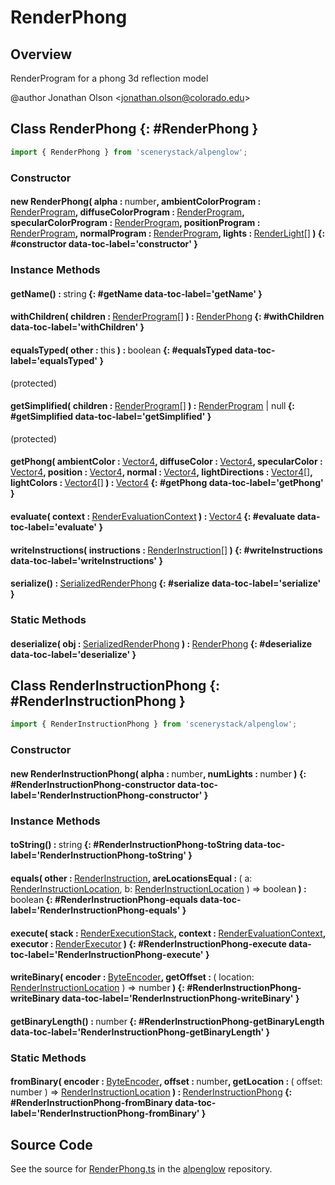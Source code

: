 # RenderPhong

## Overview

RenderProgram for a phong 3d reflection model

@author Jonathan Olson &lt;jonathan.olson@colorado.edu&gt;

## Class RenderPhong {: #RenderPhong }


```js
import { RenderPhong } from 'scenerystack/alpenglow';
```
### Constructor

#### new RenderPhong( alpha : <span style="font-weight: 400;"><span style="color: hsla(calc(var(--md-hue) + 180deg),80%,40%,1);">number</span></span>, ambientColorProgram : <span style="font-weight: 400;">[RenderProgram](../alpenglow/RenderProgram.md)</span>, diffuseColorProgram : <span style="font-weight: 400;">[RenderProgram](../alpenglow/RenderProgram.md)</span>, specularColorProgram : <span style="font-weight: 400;">[RenderProgram](../alpenglow/RenderProgram.md)</span>, positionProgram : <span style="font-weight: 400;">[RenderProgram](../alpenglow/RenderProgram.md)</span>, normalProgram : <span style="font-weight: 400;">[RenderProgram](../alpenglow/RenderProgram.md)</span>, lights : <span style="font-weight: 400;">[RenderLight](../alpenglow/RenderLight.md)[]</span> ) {: #constructor data-toc-label='constructor' }

### Instance Methods

#### getName() : <span style="font-weight: 400;"><span style="color: hsla(calc(var(--md-hue) + 180deg),80%,40%,1);">string</span></span> {: #getName data-toc-label='getName' }

#### withChildren( children : <span style="font-weight: 400;">[RenderProgram](../alpenglow/RenderProgram.md)[]</span> ) : <span style="font-weight: 400;">[RenderPhong](../alpenglow/RenderPhong.md)</span> {: #withChildren data-toc-label='withChildren' }

#### equalsTyped( other : <span style="font-weight: 400;"><span style="color: hsla(calc(var(--md-hue) + 180deg),80%,40%,1);">this</span></span> ) : <span style="font-weight: 400;"><span style="color: hsla(calc(var(--md-hue) + 180deg),80%,40%,1);">boolean</span></span> {: #equalsTyped data-toc-label='equalsTyped' }

(protected)

#### getSimplified( children : <span style="font-weight: 400;">[RenderProgram](../alpenglow/RenderProgram.md)[]</span> ) : <span style="font-weight: 400;">[RenderProgram](../alpenglow/RenderProgram.md) | <span style="color: hsla(calc(var(--md-hue) + 180deg),80%,40%,1);">null</span></span> {: #getSimplified data-toc-label='getSimplified' }

(protected)

#### getPhong( ambientColor : <span style="font-weight: 400;">[Vector4](../dot/Vector4.md)</span>, diffuseColor : <span style="font-weight: 400;">[Vector4](../dot/Vector4.md)</span>, specularColor : <span style="font-weight: 400;">[Vector4](../dot/Vector4.md)</span>, position : <span style="font-weight: 400;">[Vector4](../dot/Vector4.md)</span>, normal : <span style="font-weight: 400;">[Vector4](../dot/Vector4.md)</span>, lightDirections : <span style="font-weight: 400;">[Vector4](../dot/Vector4.md)[]</span>, lightColors : <span style="font-weight: 400;">[Vector4](../dot/Vector4.md)[]</span> ) : <span style="font-weight: 400;">[Vector4](../dot/Vector4.md)</span> {: #getPhong data-toc-label='getPhong' }

#### evaluate( context : <span style="font-weight: 400;">[RenderEvaluationContext](../alpenglow/RenderEvaluationContext.md)</span> ) : <span style="font-weight: 400;">[Vector4](../dot/Vector4.md)</span> {: #evaluate data-toc-label='evaluate' }

#### writeInstructions( instructions : <span style="font-weight: 400;">[RenderInstruction](../alpenglow/RenderInstruction.md)[]</span> ) {: #writeInstructions data-toc-label='writeInstructions' }

#### serialize() : <span style="font-weight: 400;">[SerializedRenderPhong](../alpenglow/RenderPhong.md#SerializedRenderPhong)</span> {: #serialize data-toc-label='serialize' }

### Static Methods

#### deserialize( obj : <span style="font-weight: 400;">[SerializedRenderPhong](../alpenglow/RenderPhong.md#SerializedRenderPhong)</span> ) : <span style="font-weight: 400;">[RenderPhong](../alpenglow/RenderPhong.md)</span> {: #deserialize data-toc-label='deserialize' }



## Class RenderInstructionPhong {: #RenderInstructionPhong }


```js
import { RenderInstructionPhong } from 'scenerystack/alpenglow';
```
### Constructor

#### new RenderInstructionPhong( alpha : <span style="font-weight: 400;"><span style="color: hsla(calc(var(--md-hue) + 180deg),80%,40%,1);">number</span></span>, numLights : <span style="font-weight: 400;"><span style="color: hsla(calc(var(--md-hue) + 180deg),80%,40%,1);">number</span></span> ) {: #RenderInstructionPhong-constructor data-toc-label='RenderInstructionPhong-constructor' }

### Instance Methods

#### toString() : <span style="font-weight: 400;"><span style="color: hsla(calc(var(--md-hue) + 180deg),80%,40%,1);">string</span></span> {: #RenderInstructionPhong-toString data-toc-label='RenderInstructionPhong-toString' }

#### equals( other : <span style="font-weight: 400;">[RenderInstruction](../alpenglow/RenderInstruction.md)</span>, areLocationsEqual : <span style="font-weight: 400;">( a: [RenderInstructionLocation](../alpenglow/RenderInstruction.md#RenderInstructionLocation), b: [RenderInstructionLocation](../alpenglow/RenderInstruction.md#RenderInstructionLocation) ) =&gt; <span style="color: hsla(calc(var(--md-hue) + 180deg),80%,40%,1);">boolean</span></span> ) : <span style="font-weight: 400;"><span style="color: hsla(calc(var(--md-hue) + 180deg),80%,40%,1);">boolean</span></span> {: #RenderInstructionPhong-equals data-toc-label='RenderInstructionPhong-equals' }

#### execute( stack : <span style="font-weight: 400;">[RenderExecutionStack](../alpenglow/RenderExecutionStack.md)</span>, context : <span style="font-weight: 400;">[RenderEvaluationContext](../alpenglow/RenderEvaluationContext.md)</span>, executor : <span style="font-weight: 400;">[RenderExecutor](../alpenglow/RenderExecutor.md)</span> ) {: #RenderInstructionPhong-execute data-toc-label='RenderInstructionPhong-execute' }

#### writeBinary( encoder : <span style="font-weight: 400;">[ByteEncoder](../alpenglow/ByteEncoder.md)</span>, getOffset : <span style="font-weight: 400;">( location: [RenderInstructionLocation](../alpenglow/RenderInstruction.md#RenderInstructionLocation) ) =&gt; <span style="color: hsla(calc(var(--md-hue) + 180deg),80%,40%,1);">number</span></span> ) {: #RenderInstructionPhong-writeBinary data-toc-label='RenderInstructionPhong-writeBinary' }

#### getBinaryLength() : <span style="font-weight: 400;"><span style="color: hsla(calc(var(--md-hue) + 180deg),80%,40%,1);">number</span></span> {: #RenderInstructionPhong-getBinaryLength data-toc-label='RenderInstructionPhong-getBinaryLength' }

### Static Methods

#### fromBinary( encoder : <span style="font-weight: 400;">[ByteEncoder](../alpenglow/ByteEncoder.md)</span>, offset : <span style="font-weight: 400;"><span style="color: hsla(calc(var(--md-hue) + 180deg),80%,40%,1);">number</span></span>, getLocation : <span style="font-weight: 400;">( offset: <span style="color: hsla(calc(var(--md-hue) + 180deg),80%,40%,1);">number</span> ) =&gt; [RenderInstructionLocation](../alpenglow/RenderInstruction.md#RenderInstructionLocation)</span> ) : <span style="font-weight: 400;">[RenderInstructionPhong](../alpenglow/RenderPhong.md#RenderInstructionPhong)</span> {: #RenderInstructionPhong-fromBinary data-toc-label='RenderInstructionPhong-fromBinary' }



## Source Code

See the source for [RenderPhong.ts](https://github.com/phetsims/alpenglow/blob/main/js/render-program/RenderPhong.ts) in the [alpenglow](https://github.com/phetsims/alpenglow) repository.
